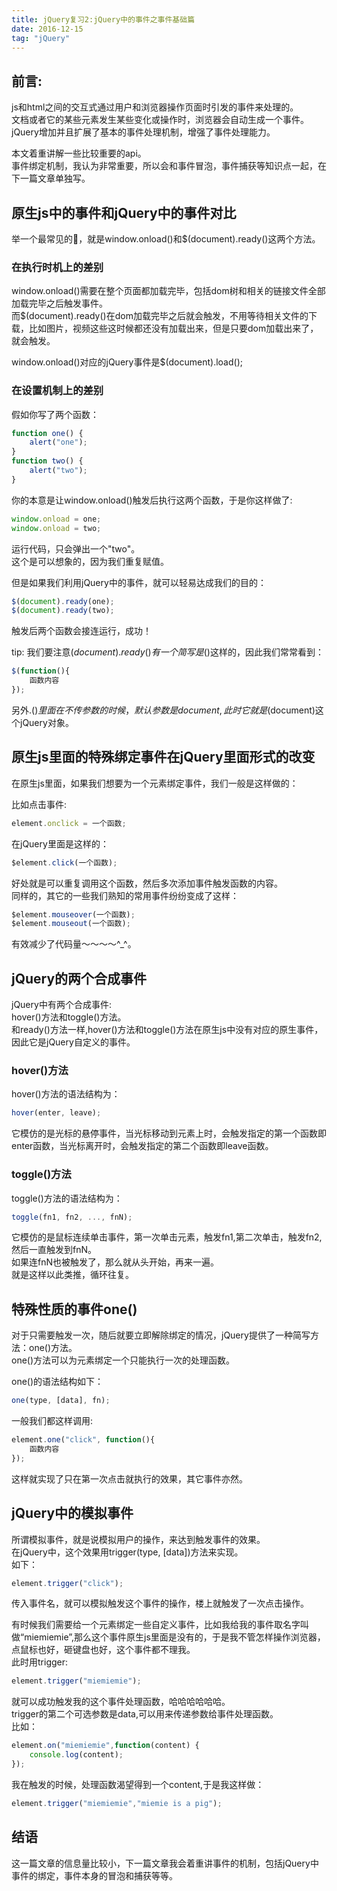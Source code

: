 ```yaml
---
title: jQuery复习2:jQuery中的事件之事件基础篇
date: 2016-12-15
tag: "jQuery"
---
```

## 前言:
js和html之间的交互式通过用户和浏览器操作页面时引发的事件来处理的。     
文档或者它的某些元素发生某些变化或操作时，浏览器会自动生成一个事件。    
jQuery增加并且扩展了基本的事件处理机制，增强了事件处理能力。    
   
本文着重讲解一些比较重要的api。      
事件绑定机制，我认为非常重要，所以会和事件冒泡，事件捕获等知识点一起，在下一篇文章单独写。    

## 原生js中的事件和jQuery中的事件对比
举一个最常见的🌰，就是window.onload()和$(document).ready()这两个方法。    
    
<!-- more --> 
### 在执行时机上的差别
window.onload()需要在整个页面都加载完毕，包括dom树和相关的链接文件全部加载完毕之后触发事件。     
而$(document).ready()在dom加载完毕之后就会触发，不用等待相关文件的下载，比如图片，视频这些这时候都还没有加载出来，但是只要dom加载出来了，就会触发。    
    
window.onload()对应的jQuery事件是$(document).load();    
   
###  在设置机制上的差别
假如你写了两个函数：    
    
```js
function one() {
    alert("one");
}
function two() {
    alert("two");
}
```

你的本意是让window.onload()触发后执行这两个函数，于是你这样做了:    
    
```js
window.onload = one;
window.onload = two;
```

运行代码，只会弹出一个"two"。    
这个是可以想象的，因为我们重复赋值。    
   
但是如果我们利用jQuery中的事件，就可以轻易达成我们的目的：    
    
```js
$(document).ready(one);
$(document).ready(two);
```

触发后两个函数会接连运行，成功！    
   
tip: 我们要注意$(document).ready()有一个简写是$()这样的，因此我们常常看到：    
   
```js
$(function(){
    函数内容
});
```

另外.$()里面在不传参数的时候，默认参数是document,此时它就是$(document)这个jQuery对象。    
## 原生js里面的特殊绑定事件在jQuery里面形式的改变   
在原生js里面，如果我们想要为一个元素绑定事件，我们一般是这样做的：  

比如点击事件:    

```js
element.onclick = 一个函数;
```
   
在jQuery里面是这样的：    
   
```js
$element.click(一个函数);
```

好处就是可以重复调用这个函数，然后多次添加事件触发函数的内容。    
同样的，其它的一些我们熟知的常用事件纷纷变成了这样：    
    
```js
$element.mouseover(一个函数);
$element.mouseout(一个函数);
```

有效减少了代码量～～～～^_^。    
    
## jQuery的两个合成事件   
jQuery中有两个合成事件:     
hover()方法和toggle()方法。      
和ready()方法一样,hover()方法和toggle()方法在原生js中没有对应的原生事件，因此它是jQuery自定义的事件。    
    
### hover()方法
hover()方法的语法结构为：    
    
```js
hover(enter, leave);
```

它模仿的是光标的悬停事件，当光标移动到元素上时，会触发指定的第一个函数即enter函数，当光标离开时，会触发指定的第二个函数即leave函数。     
    
### toggle()方法
toggle()方法的语法结构为：    
   
```js
toggle(fn1, fn2, ..., fnN);
```

它模仿的是鼠标连续单击事件，第一次单击元素，触发fn1,第二次单击，触发fn2,然后一直触发到fnN。  
如果连fnN也被触发了，那么就从头开始，再来一遍。   
就是这样以此类推，循环往复。     

## 特殊性质的事件one()
对于只需要触发一次，随后就要立即解除绑定的情况，jQuery提供了一种简写方法：one()方法。    
one()方法可以为元素绑定一个只能执行一次的处理函数。     
   
one()的语法结构如下：    
   
```js
one(type, [data], fn);
```

一般我们都这样调用:    
   
```js
element.one("click", function(){
    函数内容
});
```

这样就实现了只在第一次点击就执行的效果，其它事件亦然。    
    
## jQuery中的模拟事件
所谓模拟事件，就是说模拟用户的操作，来达到触发事件的效果。    
在jQuery中，这个效果用trigger(type, [data])方法来实现。    
如下：    
   
```js
element.trigger("click");
```

传入事件名，就可以模拟触发这个事件的操作，楼上就触发了一次点击操作。    
   
有时候我们需要给一个元素绑定一些自定义事件，比如我给我的事件取名字叫做“miemiemie”,那么这个事件原生js里面是没有的，于是我不管怎样操作浏览器，点鼠标也好，砸键盘也好，这个事件都不理我。   
此时用trigger:    
   
```js
element.trigger("miemiemie");
```

就可以成功触发我的这个事件处理函数，哈哈哈哈哈哈。    
trigger的第二个可选参数是data,可以用来传递参数给事件处理函数。    
比如：    
   
```js
element.on("miemiemie",function(content) {
    console.log(content);
});
```

我在触发的时候，处理函数渴望得到一个content,于是我这样做：    
    
```js
element.trigger("miemiemie","miemie is a pig");
```




   
## 结语
这一篇文章的信息量比较小，下一篇文章我会着重讲事件的机制，包括jQuery中事件的绑定，事件本身的冒泡和捕获等等。







   


    
